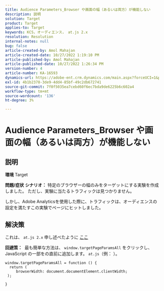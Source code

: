```yaml
---
title: Audience Parameters_Browser や画面の幅（あるいは両方）が機能しない
description: 説明
solution: Target
product: Target
applies-to: Target
keywords: KCS，オーディエンス， at.js 2.x
resolution: Resolution
internal-notes: null
bug: false
article-created-by: Amol Mahajan
article-created-date: 10/27/2022 1:19:10 PM
article-published-by: Amol Mahajan
article-published-date: 10/27/2022 1:26:34 PM
version-number: 4
article-number: KA-16593
dynamics-url: https://adobe-ent.crm.dynamics.com/main.aspx?forceUCI=1&pagetype=entityrecord&etn=knowledgearticle&id=20c534f0-f955-ed11-bba2-6045bd006793
exl-id: 4b1b2378-3de9-4dd4-85bf-49c2db672741
source-git-commit: 7f0f5035ea7cebd60f6ec7bda9de6225b6c602a4
workflow-type: tm+mt
source-wordcount: '136'
ht-degree: 3%

---
```


# Audience Parameters_Browser や画面の幅（あるいは両方）が機能しない

## 説明

<b>環境</b>
Target


<b>問題/症状</b>
<b>シナリオ：</b> 特定のブラウザーの幅のみをターゲットにする実験を作成しました。 ただし、実験に当たるトラフィックは見つかりません。

しかし、Adobe Analyticsを使用した際に、トラフィックは、オーディエンスの設定を満たすこの実験でページにヒットしました。


## 解決策


これは、 `at.js 2.x` 申し述べたように [ここ](https://experienceleague.adobe.com/docs/target/using/implement-target/client-side/at-js-implementation/upgrading-from-atjs-1x-to-atjs-20.html?lang=en#:~:text=displayed%20and%20applied.-,Which%20at.js%201.x%20parameters%20for%20creating%20audiences%20are%20not%20supported%20in%20at.js%202.x%3F,-The%20following%20at)

<b>回避策：</b> 
最も簡単な方法は、 `window.targetPageParamsAll` をクリックし、JavaScript の一部をの直前に追加します。 `at.js`（例： ）。




```
window.targetPageParamsAll = function () {
  return (
     browserWidth: document.documentElement.clientWidth;
 );
```


`}`
